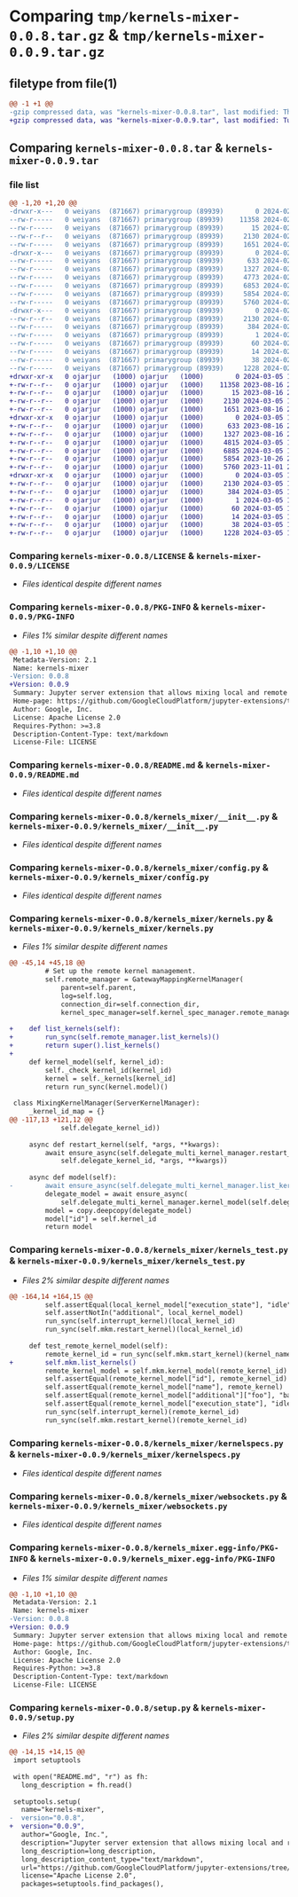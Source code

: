 # Comparing `tmp/kernels-mixer-0.0.8.tar.gz` & `tmp/kernels-mixer-0.0.9.tar.gz`

## filetype from file(1)

```diff
@@ -1 +1 @@
-gzip compressed data, was "kernels-mixer-0.0.8.tar", last modified: Thu Feb 29 00:32:47 2024, max compression
+gzip compressed data, was "kernels-mixer-0.0.9.tar", last modified: Tue Mar  5 19:17:22 2024, max compression
```

## Comparing `kernels-mixer-0.0.8.tar` & `kernels-mixer-0.0.9.tar`

### file list

```diff
@@ -1,20 +1,20 @@
-drwxr-x---   0 weiyans  (871667) primarygroup (89939)        0 2024-02-29 00:32:47.312258 kernels-mixer-0.0.8/
--rw-r-----   0 weiyans  (871667) primarygroup (89939)    11358 2024-02-23 22:35:08.000000 kernels-mixer-0.0.8/LICENSE
--rw-r-----   0 weiyans  (871667) primarygroup (89939)       15 2024-02-23 22:35:08.000000 kernels-mixer-0.0.8/MANIFEST.in
--rw-r--r--   0 weiyans  (871667) primarygroup (89939)     2130 2024-02-29 00:32:47.312258 kernels-mixer-0.0.8/PKG-INFO
--rw-r-----   0 weiyans  (871667) primarygroup (89939)     1651 2024-02-23 22:35:08.000000 kernels-mixer-0.0.8/README.md
-drwxr-x---   0 weiyans  (871667) primarygroup (89939)        0 2024-02-29 00:32:47.308257 kernels-mixer-0.0.8/kernels_mixer/
--rw-r-----   0 weiyans  (871667) primarygroup (89939)      633 2024-02-23 22:35:08.000000 kernels-mixer-0.0.8/kernels_mixer/__init__.py
--rw-r-----   0 weiyans  (871667) primarygroup (89939)     1327 2024-02-23 22:35:08.000000 kernels-mixer-0.0.8/kernels_mixer/config.py
--rw-r-----   0 weiyans  (871667) primarygroup (89939)     4773 2024-02-29 00:25:32.000000 kernels-mixer-0.0.8/kernels_mixer/kernels.py
--rw-r-----   0 weiyans  (871667) primarygroup (89939)     6853 2024-02-29 00:25:32.000000 kernels-mixer-0.0.8/kernels_mixer/kernels_test.py
--rw-r-----   0 weiyans  (871667) primarygroup (89939)     5854 2024-02-23 22:35:08.000000 kernels-mixer-0.0.8/kernels_mixer/kernelspecs.py
--rw-r-----   0 weiyans  (871667) primarygroup (89939)     5760 2024-02-23 22:35:08.000000 kernels-mixer-0.0.8/kernels_mixer/websockets.py
-drwxr-x---   0 weiyans  (871667) primarygroup (89939)        0 2024-02-29 00:32:47.312258 kernels-mixer-0.0.8/kernels_mixer.egg-info/
--rw-r--r--   0 weiyans  (871667) primarygroup (89939)     2130 2024-02-29 00:32:47.000000 kernels-mixer-0.0.8/kernels_mixer.egg-info/PKG-INFO
--rw-r-----   0 weiyans  (871667) primarygroup (89939)      384 2024-02-29 00:32:47.000000 kernels-mixer-0.0.8/kernels_mixer.egg-info/SOURCES.txt
--rw-r-----   0 weiyans  (871667) primarygroup (89939)        1 2024-02-29 00:32:47.000000 kernels-mixer-0.0.8/kernels_mixer.egg-info/dependency_links.txt
--rw-r-----   0 weiyans  (871667) primarygroup (89939)       60 2024-02-29 00:32:47.000000 kernels-mixer-0.0.8/kernels_mixer.egg-info/requires.txt
--rw-r-----   0 weiyans  (871667) primarygroup (89939)       14 2024-02-29 00:32:47.000000 kernels-mixer-0.0.8/kernels_mixer.egg-info/top_level.txt
--rw-r-----   0 weiyans  (871667) primarygroup (89939)       38 2024-02-29 00:32:47.312258 kernels-mixer-0.0.8/setup.cfg
--rw-r-----   0 weiyans  (871667) primarygroup (89939)     1228 2024-02-29 00:25:32.000000 kernels-mixer-0.0.8/setup.py
+drwxr-xr-x   0 ojarjur   (1000) ojarjur   (1000)        0 2024-03-05 19:17:22.535130 kernels-mixer-0.0.9/
+-rw-r--r--   0 ojarjur   (1000) ojarjur   (1000)    11358 2023-08-16 23:16:35.000000 kernels-mixer-0.0.9/LICENSE
+-rw-r--r--   0 ojarjur   (1000) ojarjur   (1000)       15 2023-08-16 23:16:35.000000 kernels-mixer-0.0.9/MANIFEST.in
+-rw-r--r--   0 ojarjur   (1000) ojarjur   (1000)     2130 2024-03-05 19:17:22.535130 kernels-mixer-0.0.9/PKG-INFO
+-rw-r--r--   0 ojarjur   (1000) ojarjur   (1000)     1651 2023-08-16 23:16:35.000000 kernels-mixer-0.0.9/README.md
+drwxr-xr-x   0 ojarjur   (1000) ojarjur   (1000)        0 2024-03-05 19:17:22.534130 kernels-mixer-0.0.9/kernels_mixer/
+-rw-r--r--   0 ojarjur   (1000) ojarjur   (1000)      633 2023-08-16 23:16:35.000000 kernels-mixer-0.0.9/kernels_mixer/__init__.py
+-rw-r--r--   0 ojarjur   (1000) ojarjur   (1000)     1327 2023-08-16 23:16:35.000000 kernels-mixer-0.0.9/kernels_mixer/config.py
+-rw-r--r--   0 ojarjur   (1000) ojarjur   (1000)     4815 2024-03-05 19:16:36.000000 kernels-mixer-0.0.9/kernels_mixer/kernels.py
+-rw-r--r--   0 ojarjur   (1000) ojarjur   (1000)     6885 2024-03-05 19:16:36.000000 kernels-mixer-0.0.9/kernels_mixer/kernels_test.py
+-rw-r--r--   0 ojarjur   (1000) ojarjur   (1000)     5854 2023-10-26 23:26:45.000000 kernels-mixer-0.0.9/kernels_mixer/kernelspecs.py
+-rw-r--r--   0 ojarjur   (1000) ojarjur   (1000)     5760 2023-11-01 20:53:37.000000 kernels-mixer-0.0.9/kernels_mixer/websockets.py
+drwxr-xr-x   0 ojarjur   (1000) ojarjur   (1000)        0 2024-03-05 19:17:22.535130 kernels-mixer-0.0.9/kernels_mixer.egg-info/
+-rw-r--r--   0 ojarjur   (1000) ojarjur   (1000)     2130 2024-03-05 19:17:22.000000 kernels-mixer-0.0.9/kernels_mixer.egg-info/PKG-INFO
+-rw-r--r--   0 ojarjur   (1000) ojarjur   (1000)      384 2024-03-05 19:17:22.000000 kernels-mixer-0.0.9/kernels_mixer.egg-info/SOURCES.txt
+-rw-r--r--   0 ojarjur   (1000) ojarjur   (1000)        1 2024-03-05 19:17:22.000000 kernels-mixer-0.0.9/kernels_mixer.egg-info/dependency_links.txt
+-rw-r--r--   0 ojarjur   (1000) ojarjur   (1000)       60 2024-03-05 19:17:22.000000 kernels-mixer-0.0.9/kernels_mixer.egg-info/requires.txt
+-rw-r--r--   0 ojarjur   (1000) ojarjur   (1000)       14 2024-03-05 19:17:22.000000 kernels-mixer-0.0.9/kernels_mixer.egg-info/top_level.txt
+-rw-r--r--   0 ojarjur   (1000) ojarjur   (1000)       38 2024-03-05 19:17:22.535130 kernels-mixer-0.0.9/setup.cfg
+-rw-r--r--   0 ojarjur   (1000) ojarjur   (1000)     1228 2024-03-05 19:16:36.000000 kernels-mixer-0.0.9/setup.py
```

### Comparing `kernels-mixer-0.0.8/LICENSE` & `kernels-mixer-0.0.9/LICENSE`

 * *Files identical despite different names*

### Comparing `kernels-mixer-0.0.8/PKG-INFO` & `kernels-mixer-0.0.9/PKG-INFO`

 * *Files 1% similar despite different names*

```diff
@@ -1,10 +1,10 @@
 Metadata-Version: 2.1
 Name: kernels-mixer
-Version: 0.0.8
+Version: 0.0.9
 Summary: Jupyter server extension that allows mixing local and remote kernels together
 Home-page: https://github.com/GoogleCloudPlatform/jupyter-extensions/tree/master/kernels-mixer
 Author: Google, Inc.
 License: Apache License 2.0
 Requires-Python: >=3.8
 Description-Content-Type: text/markdown
 License-File: LICENSE
```

### Comparing `kernels-mixer-0.0.8/README.md` & `kernels-mixer-0.0.9/README.md`

 * *Files identical despite different names*

### Comparing `kernels-mixer-0.0.8/kernels_mixer/__init__.py` & `kernels-mixer-0.0.9/kernels_mixer/__init__.py`

 * *Files identical despite different names*

### Comparing `kernels-mixer-0.0.8/kernels_mixer/config.py` & `kernels-mixer-0.0.9/kernels_mixer/config.py`

 * *Files identical despite different names*

### Comparing `kernels-mixer-0.0.8/kernels_mixer/kernels.py` & `kernels-mixer-0.0.9/kernels_mixer/kernels.py`

 * *Files 1% similar despite different names*

```diff
@@ -45,14 +45,18 @@
         # Set up the remote kernel management.
         self.remote_manager = GatewayMappingKernelManager(
             parent=self.parent,
             log=self.log,
             connection_dir=self.connection_dir,
             kernel_spec_manager=self.kernel_spec_manager.remote_manager)
 
+    def list_kernels(self):
+        run_sync(self.remote_manager.list_kernels)()
+        return super().list_kernels()
+
     def kernel_model(self, kernel_id):
         self._check_kernel_id(kernel_id)
         kernel = self._kernels[kernel_id]
         return run_sync(kernel.model)()
 
 class MixingKernelManager(ServerKernelManager):
     _kernel_id_map = {}
@@ -117,13 +121,12 @@
             self.delegate_kernel_id))
 
     async def restart_kernel(self, *args, **kwargs):
         await ensure_async(self.delegate_multi_kernel_manager.restart_kernel(
             self.delegate_kernel_id, *args, **kwargs))
 
     async def model(self):
-        await ensure_async(self.delegate_multi_kernel_manager.list_kernels())
         delegate_model = await ensure_async(
             self.delegate_multi_kernel_manager.kernel_model(self.delegate_kernel_id))
         model = copy.deepcopy(delegate_model)
         model["id"] = self.kernel_id
         return model
```

### Comparing `kernels-mixer-0.0.8/kernels_mixer/kernels_test.py` & `kernels-mixer-0.0.9/kernels_mixer/kernels_test.py`

 * *Files 2% similar despite different names*

```diff
@@ -164,14 +164,15 @@
         self.assertEqual(local_kernel_model["execution_state"], "idle")
         self.assertNotIn("additional", local_kernel_model)
         run_sync(self.interrupt_kernel)(local_kernel_id)
         run_sync(self.mkm.restart_kernel)(local_kernel_id)
 
     def test_remote_kernel_model(self):
         remote_kernel_id = run_sync(self.mkm.start_kernel)(kernel_name=remote_kernel)
+        self.mkm.list_kernels()
         remote_kernel_model = self.mkm.kernel_model(remote_kernel_id)
         self.assertEqual(remote_kernel_model["id"], remote_kernel_id)
         self.assertEqual(remote_kernel_model["name"], remote_kernel)
         self.assertEqual(remote_kernel_model["additional"]["foo"], "bar")
         self.assertEqual(remote_kernel_model["execution_state"], "idle")
         run_sync(self.interrupt_kernel)(remote_kernel_id)
         run_sync(self.mkm.restart_kernel)(remote_kernel_id)
```

### Comparing `kernels-mixer-0.0.8/kernels_mixer/kernelspecs.py` & `kernels-mixer-0.0.9/kernels_mixer/kernelspecs.py`

 * *Files identical despite different names*

### Comparing `kernels-mixer-0.0.8/kernels_mixer/websockets.py` & `kernels-mixer-0.0.9/kernels_mixer/websockets.py`

 * *Files identical despite different names*

### Comparing `kernels-mixer-0.0.8/kernels_mixer.egg-info/PKG-INFO` & `kernels-mixer-0.0.9/kernels_mixer.egg-info/PKG-INFO`

 * *Files 1% similar despite different names*

```diff
@@ -1,10 +1,10 @@
 Metadata-Version: 2.1
 Name: kernels-mixer
-Version: 0.0.8
+Version: 0.0.9
 Summary: Jupyter server extension that allows mixing local and remote kernels together
 Home-page: https://github.com/GoogleCloudPlatform/jupyter-extensions/tree/master/kernels-mixer
 Author: Google, Inc.
 License: Apache License 2.0
 Requires-Python: >=3.8
 Description-Content-Type: text/markdown
 License-File: LICENSE
```

### Comparing `kernels-mixer-0.0.8/setup.py` & `kernels-mixer-0.0.9/setup.py`

 * *Files 2% similar despite different names*

```diff
@@ -14,15 +14,15 @@
 import setuptools
 
 with open("README.md", "r") as fh:
   long_description = fh.read()
 
 setuptools.setup(
   name="kernels-mixer",
-  version="0.0.8",
+  version="0.0.9",
   author="Google, Inc.",
   description="Jupyter server extension that allows mixing local and remote kernels together",
   long_description=long_description,
   long_description_content_type="text/markdown",
   url="https://github.com/GoogleCloudPlatform/jupyter-extensions/tree/master/kernels-mixer",
   license="Apache License 2.0",
   packages=setuptools.find_packages(),
```

